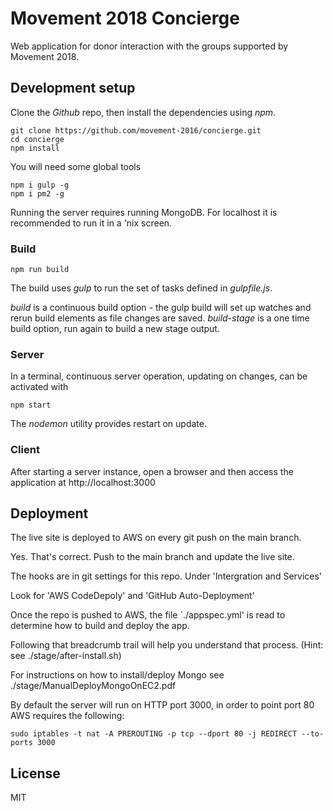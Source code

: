 
# Movement 2018 Concierge

Web application for donor interaction with the groups supported by Movement
2018.

## Development setup

Clone the *Github* repo, then install the dependencies using *npm*.

```
git clone https://github.com/movement-2016/concierge.git
cd concierge
npm install
```

You will need some global tools

```
npm i gulp -g
npm i pm2 -g
```

Running the server requires running MongoDB. For localhost it is recommended to run it in a 'nix screen.

### Build

```
npm run build
```

The build uses *gulp* to run the set of tasks defined in *gulpfile.js*. 

*build* is a continuous build option - the gulp build will
set up watches and rerun build elements as file changes are saved.
*build-stage* is a one time build option, run again to build a new stage output.

### Server

In a terminal, continuous server operation, updating on changes,
can be activated with

```
npm start
```

The *nodemon* utility provides restart on update.

### Client

After starting a server instance, open a browser and then access the
application at http://localhost:3000

## Deployment

The live site is deployed to AWS on every git push on the main branch.

Yes. That's correct. Push to the main branch and update the live site.

The hooks are in git settings for this repo. Under 'Intergration and Services'

Look for 'AWS CodeDepoly' and 'GitHub Auto-Deployment'

Once the repo is pushed to AWS, the file `./appspec.yml' is read to determine how to build and deploy the app.

Following that breadcrumb trail will help you understand that process. (Hint: see ./stage/after-install.sh)

For instructions on how to install/deploy Mongo see ./stage/ManualDeployMongoOnEC2.pdf

By default the server will run on HTTP port 3000, in order to point port 80 AWS requires the following:

````
sudo iptables -t nat -A PREROUTING -p tcp --dport 80 -j REDIRECT --to-ports 3000
````

## License

MIT
